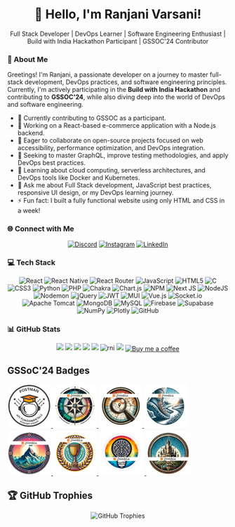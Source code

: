 <div align="center">
  <h1>👋 Hello, I'm Ranjani Varsani!</h1>
  <p>Full Stack Developer | DevOps Learner | Software Engineering Enthusiast | Build with India Hackathon Participant | GSSOC'24 Contributor</p>
</div>

### 🚀 About Me

Greetings! I'm Ranjani, a passionate developer on a journey to master full-stack development, DevOps practices, and software engineering principles. Currently, I'm actively participating in the **Build with India Hackathon** and contributing to **GSSOC'24**, while also diving deep into the world of DevOps and software engineering.

- 🚀 Currently contributing to GSSOC as a participant.
- 🔭 Working on a React-based e-commerce application with a Node.js backend.
- 👯 Eager to collaborate on open-source projects focused on web accessibility, performance optimization, and DevOps integration.
- 🤝 Seeking to master GraphQL, improve testing methodologies, and apply DevOps best practices.
- 🌱 Learning about cloud computing, serverless architectures, and DevOps tools like Docker and Kubernetes.
- 💬 Ask me about Full Stack development, JavaScript best practices, responsive UI design, or my DevOps learning journey.
- ⚡ Fun fact: I built a fully functional website using only HTML and CSS in a week!

### 🌐 Connect with Me

<div align="center">
  <a href="https://discord.com/users/varsaniranjani" target="_blank"><img src="https://img.shields.io/badge/Discord-%237289DA.svg?logo=discord&logoColor=white" alt="Discord"></a>
  <a href="https://www.instagram.com/varsaniranjani/" target="_blank"><img src="https://img.shields.io/badge/Instagram-%23E4405F.svg?logo=Instagram&logoColor=white" alt="Instagram"></a>
  <a href="https://www.linkedin.com/in/ranjani-varsani-45a875225/" target="_blank"><img src="https://img.shields.io/badge/LinkedIn-%230077B5.svg?logo=linkedin&logoColor=white" alt="LinkedIn"></a>
</div>

### 💻 Tech Stack

<div align="center">
  <img src="https://img.shields.io/badge/react-%2320232a.svg?style=for-the-badge&logo=react&logoColor=%2361DAFB" alt="React"/>
  <img src="https://img.shields.io/badge/react_native-%2320232a.svg?style=for-the-badge&logo=react&logoColor=%2361DAFB" alt="React Native"/>
  <img src="https://img.shields.io/badge/React_Router-CA4245?style=for-the-badge&logo=react-router&logoColor=white" alt="React Router"/>
  <img src="https://img.shields.io/badge/javascript-%23323330.svg?style=for-the-badge&logo=javascript&logoColor=%23F7DF1E" alt="JavaScript"/>
  <img src="https://img.shields.io/badge/html5-%23E34F26.svg?style=for-the-badge&logo=html5&logoColor=white" alt="HTML5"/>
  <img src="https://img.shields.io/badge/c-%2300599C.svg?style=for-the-badge&logo=c&logoColor=white" alt="C"/>
  <img src="https://img.shields.io/badge/css3-%231572B6.svg?style=for-the-badge&logo=css3&logoColor=white" alt="CSS3"/>
  <img src="https://img.shields.io/badge/python-3670A0?style=for-the-badge&logo=python&logoColor=ffdd54" alt="Python"/>
  <img src="https://img.shields.io/badge/php-%23777BB4.svg?style=for-the-badge&logo=php&logoColor=white" alt="PHP"/>
  <img src="https://img.shields.io/badge/chakra-%234ED1C5.svg?style=for-the-badge&logo=chakraui&logoColor=white" alt="Chakra"/>
  <img src="https://img.shields.io/badge/chart.js-F5788D.svg?style=for-the-badge&logo=chart.js&logoColor=white" alt="Chart.js"/>
  <img src="https://img.shields.io/badge/NPM-%23CB3837.svg?style=for-the-badge&logo=npm&logoColor=white" alt="NPM"/>
  <img src="https://img.shields.io/badge/Next-black?style=for-the-badge&logo=next.js&logoColor=white" alt="Next JS"/>
  <img src="https://img.shields.io/badge/node.js-6DA55F?style=for-the-badge&logo=node.js&logoColor=white" alt="NodeJS"/>
  <img src="https://img.shields.io/badge/NODEMON-%23323330.svg?style=for-the-badge&logo=nodemon&logoColor=%BBDEAD" alt="Nodemon"/>
  <img src="https://img.shields.io/badge/jquery-%230769AD.svg?style=for-the-badge&logo=jquery&logoColor=white" alt="jQuery"/>
  <img src="https://img.shields.io/badge/JWT-black?style=for-the-badge&logo=JSON%20web%20tokens" alt="JWT"/>
  <img src="https://img.shields.io/badge/MUI-%230081CB.svg?style=for-the-badge&logo=mui&logoColor=white" alt="MUI"/>
  <img src="https://img.shields.io/badge/vue.js-%2335495e.svg?style=for-the-badge&logo=vuedotjs&logoColor=%234FC08D" alt="Vue.js"/>
  <img src="https://img.shields.io/badge/Socket.io-black?style=for-the-badge&logo=socket.io&badgeColor=010101" alt="Socket.io"/>
  <img src="https://img.shields.io/badge/apache%20tomcat-%23F8DC75.svg?style=for-the-badge&logo=apache-tomcat&logoColor=black" alt="Apache Tomcat"/>
  <img src="https://img.shields.io/badge/MongoDB-%234ea94b.svg?style=for-the-badge&logo=mongodb&logoColor=white" alt="MongoDB"/>
  <img src="https://img.shields.io/badge/mysql-4479A1.svg?style=for-the-badge&logo=mysql&logoColor=white" alt="MySQL"/>
  <img src="https://img.shields.io/badge/firebase-a08021?style=for-the-badge&logo=firebase&logoColor=ffcd34" alt="Firebase"/>
  <img src="https://img.shields.io/badge/Supabase-3ECF8E?style=for-the-badge&logo=supabase&logoColor=white" alt="Supabase"/>
  <img src="https://img.shields.io/badge/numpy-%23013243.svg?style=for-the-badge&logo=numpy&logoColor=white" alt="NumPy"/>
  <img src="https://img.shields.io/badge/Plotly-%233F4F75.svg?style=for-the-badge&logo=plotly&logoColor=white" alt="Plotly"/>
  <img src="https://img.shields.io/badge/github-%23121011.svg?style=for-the-badge&logo=github&logoColor=white" alt="GitHub"/>
  </div>

### 📊 GitHub Stats

<div align="center">
  <img height="158em" src="https://github-profile-summary-cards.vercel.app/api/cards/profile-details?username=Varsani2520&theme=radical">
  <img height="158em" src="https://github-profile-summary-cards.vercel.app/api/cards/stats?username=Varsani2520&theme=radical">
  <img height="160em" src="https://github-profile-summary-cards.vercel.app/api/cards/repos-per-language?username=Varsani2520&theme=radical">
  <img height="160em" src="https://github-profile-summary-cards.vercel.app/api/cards/most-commit-language?username=Varsani2520&theme=radical">
  <img height="160em" src="https://github-profile-summary-cards.vercel.app/api/cards/productive-time?username=Varsani2520&theme=radical&utcOffset=8">

  <!-- Additional GitHub Readme Stats -->
  <img height="169em" src="https://github-readme-stats.vercel.app/api?username=Varsani2520&theme=radical&hide_border=false&include_all_commits=false&count_private=false" alt="rni" />

  <!-- Optional decorative SVG -->
  <img src="https://user-images.githubusercontent.com/114583978/236886703-44cf836c-caef-4cfa-b810-7f7397c9a93b.svg" />

  <!-- Buy Me a Coffee Button -->
  <a href="https://buymeacoffee.com/dhruvsoni">
    <img align="center" src="https://cdn.buymeacoffee.com/buttons/v2/default-orange.png" height="50" width="210" alt="Buy me a coffee" />
  </a>
</div>

<!-- GSSoC Badges Section -->
## GSSoC'24 Badges 
<div style="display:flex; align-items:center; gap: 10px;" align="left">
  <a href="https://gssoc.girlscript.tech/leaderboard">
    <!-- Displaying GSSoC badges -->
    <img src="https://raw.githubusercontent.com/girlscript/gssoc-website-new/main/public/badges/postman.png" width="100px" height="100px" />
    <img src="https://github.com/girlscript/gssoc-website-new/blob/main/public/badges/1.png" width="100px" height="100px" />
    <img src="https://github.com/girlscript/gssoc-website-new/blob/main/public/badges/2.png" width="100px" height="100px" />
    <img src="https://github.com/girlscript/gssoc-website-new/blob/main/public/badges/3.png" width="100px" height="100px" />
    <img src="https://github.com/girlscript/gssoc-website-new/blob/main/public/badges/4.png" width="100px" height="100px" />
    <img src="https://github.com/girlscript/gssoc-website-new/blob/main/public/badges/5.png" width="100px" height="100px" />
    <img src="https://github.com/girlscript/gssoc-website-new/blob/main/public/badges/6.png" width="105px" height="105px" />
    <img src="https://github.com/girlscript/gssoc-website-new/blob/main/public/badges/7.png" width="100px" height="100px" />
  </a>
</div>


## 🏆 GitHub Trophies
<div align="center">
  <!-- GitHub Trophy Card -->
  <img src="https://github-profile-trophy.vercel.app/?username=Varsani2520&theme=radical&no-frame=false&no-bg=false&margin-w=4" alt="GitHub Trophies" />
</div>

<br />
